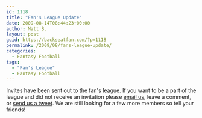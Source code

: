 ```yaml
---
id: 1118
title: "Fan's League Update"
date: 2009-08-14T08:44:23+00:00
author: Matt B.
layout: post
guid: https://backseatfan.com/?p=1118
permalink: /2009/08/fans-league-update/
categories:
  - Fantasy Football
tags:
  - "Fan's League"
  - Fantasy Football
---
```


<div class="entry">
  <p>
    Invites have been sent out to the fan's league. If you want to be a part of the league and did not receive an invitation please <a href="mailto:info@backseatfan.com">email us</a>, leave a comment, or <a href="https://backseatfan.com">send us a tweet</a>. We are still looking for a few more members so tell your friends!
  </p>
</div>
